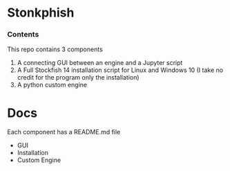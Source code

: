 # Stonkphish

### Contents 
This repo contains 3 components 

1. A connecting GUI between an engine and a Jupyter script
2. A Full Stockfish 14 installation script for Linux and Windows 10 (I take no credit for the program only the installation) 
3. A python custom engine 

# Docs 
Each component has a README.md file

- GUI
- Installation
- Custom Engine